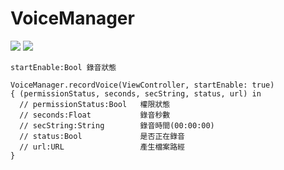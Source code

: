 
# VoiceManager
![](https://img.shields.io/badge/platform-ios-lightgrey) ![](https://img.shields.io/badge/swift-5-yellow)  

```
startEnable:Bool 錄音狀態

VoiceManager.recordVoice(ViewController, startEnable: true)
{ (permissionStatus, seconds, secString, status, url) in
  // permissionStatus:Bool   權限狀態
  // seconds:Float           錄音秒數
  // secString:String        錄音時間(00:00:00)
  // status:Bool             是否正在錄音
  // url:URL                 產生檔案路經
}
```
